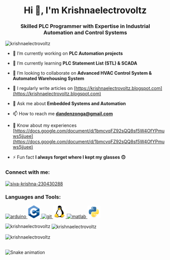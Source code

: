 <h1 align="center">Hi 👋, I'm Krishnaelectrovoltz</h1>
<h3 align="center">Skilled PLC Programmer with Expertise in Industrial Automation and Control Systems</h3>

<p align="left"> <img src="https://komarev.com/ghpvc/?username=krishnaelectrovoltz&label=Profile%20views&color=0e75b6&style=flat" alt="krishnaelectrovoltz" /> </p>

- 🔭 I’m currently working on **PLC Automation projects**

- 🌱 I’m currently learning **PLC Statement List (STL) & SCADA**

- 👯 I’m looking to collaborate on **Advanced HVAC Control System & Automated Warehousing System**

- 📝 I regularly write articles on [https://krishnaelectrovoltz.blogspot.com](https://krishnaelectrovoltz.blogspot.com)

- 💬 Ask me about **Embedded Systems and Automation**

- 📫 How to reach me **dandenzonga@gmail.com**

- 📄 Know about my experiences [https://docs.google.com/document/d/1bmcvqFZ92sQQ8sf5W4OfYPmuws5jjuee](https://docs.google.com/document/d/1bmcvqFZ92sQQ8sf5W4OfYPmuws5jjuee)

- ⚡ Fun fact **I always forget where I kept my glasses 🙃**

<h3 align="left">Connect with me:</h3>
<p align="left">
<a href="https://linkedin.com/in/siva-krishna-230430288" target="blank"><img align="center" src="https://raw.githubusercontent.com/rahuldkjain/github-profile-readme-generator/master/src/images/icons/Social/linked-in-alt.svg" alt="siva-krishna-230430288" height="30" width="40" /></a>
</p>

<h3 align="left">Languages and Tools:</h3>
<p align="left"> <a href="https://www.arduino.cc/" target="_blank" rel="noreferrer"> <img src="https://cdn.worldvectorlogo.com/logos/arduino-1.svg" alt="arduino" width="40" height="40"/> </a> <a href="https://www.w3schools.com/cpp/" target="_blank" rel="noreferrer"> <img src="https://raw.githubusercontent.com/devicons/devicon/master/icons/cplusplus/cplusplus-original.svg" alt="cplusplus" width="40" height="40"/> </a> <a href="https://git-scm.com/" target="_blank" rel="noreferrer"> <img src="https://www.vectorlogo.zone/logos/git-scm/git-scm-icon.svg" alt="git" width="40" height="40"/> </a> <a href="https://www.linux.org/" target="_blank" rel="noreferrer"> <img src="https://raw.githubusercontent.com/devicons/devicon/master/icons/linux/linux-original.svg" alt="linux" width="40" height="40"/> </a> <a href="https://www.mathworks.com/" target="_blank" rel="noreferrer"> <img src="https://upload.wikimedia.org/wikipedia/commons/2/21/Matlab_Logo.png" alt="matlab" width="40" height="40"/> </a> <a href="https://www.python.org" target="_blank" rel="noreferrer"> <img src="https://raw.githubusercontent.com/devicons/devicon/master/icons/python/python-original.svg" alt="python" width="40" height="40"/> </a> </p>

<p><img align="left" src="https://github-readme-stats.vercel.app/api/top-langs?username=krishnaelectrovoltz&show_icons=true&locale=en&layout=compact" alt="krishnaelectrovoltz" /></p>

<p>&nbsp;<img align="center" src="https://github-readme-stats.vercel.app/api?username=krishnaelectrovoltz&show_icons=true&locale=en" alt="krishnaelectrovoltz" /></p>

<p><img align="center" src="https://github-readme-streak-stats.herokuapp.com/?user=krishnaelectrovoltz&" alt="krishnaelectrovoltz" /></p>


<br clear="both">

<img src="https://raw.githubusercontent.com/maurodesouza/maurodesouza/output/snake.svg" alt="Snake animation" />
